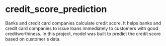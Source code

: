 # credit_score_prediction
Banks and credit card companies calculate credit score. It helps banks and credit card companies to issue loans immediately to customers with good creditworthiness. In this project, model was built to predict the credit score based on customer's data. 
